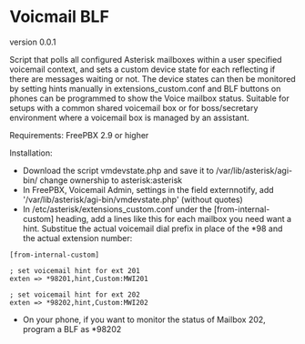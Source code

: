 Voicmail BLF
============

version 0.0.1

Script that polls all configured Asterisk mailboxes within a user specified voicemail context, and sets a custom device state for each reflecting if there are messages waiting or not. The device states can then be monitored by setting hints manually in extensions_custom.conf and BLF buttons on phones can be programmed to show the Voice mailbox status. Suitable for setups with a common shared voicemail box or for boss/secretary environment where a voicemail box is managed by an assistant.


Requirements:
FreePBX 2.9 or higher

Installation:
* Download the script vmdevstate.php and save it to /var/lib/asterisk/agi-bin/  change ownership to asterisk:asterisk
* In FreePBX, Voicemail Admin, settings in the field externnotify, add '/var/lib/asterisk/agi-bin/vmdevstate.php' (without quotes)
* In /etc/asterisk/extensions_custom.conf under the [from-internal-custom] heading, add a lines like this for each mailbox you need want a hint. Substitue the actual voicemail dial prefix in place of the *98 and the actual extension number:

```
[from-internal-custom]

; set voicemail hint for ext 201
exten => *98201,hint,Custom:MWI201

; set voicemail hint for ext 202
exten => *98202,hint,Custom:MWI202
```

* On your phone, if you want to monitor the status of Mailbox 202, program a BLF as *98202